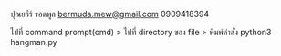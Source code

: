 ปุณยวีร์  รอดพูล
bermuda.mew@gmail.com
0909418394

ไปที่ command prompt(cmd) > ไปที่ directory ของ file > พิมพ์คำสั่ง python3 hangman.py 
